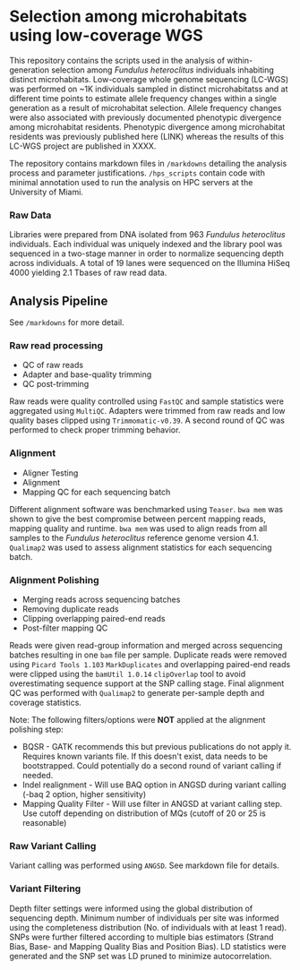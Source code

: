 # Selection among microhabitats using low-coverage WGS

This repository contains the scripts used in the analysis of within-generation selection among *Fundulus heteroclitus* individuals inhabiting distinct microhabitats. Low-coverage whole genome sequencing (LC-WGS) was performed on ~1K individuals sampled in distinct microhabitatss and at different time points to estimate allele frequency changes within a single generation as a result of microhabitat selection. Allele frequency changes were also associated with previously documented phenotypic divergence among microhabitat residents. Phenotypic divergence among microhabitat residents was previously published here (LINK) whereas the results of this LC-WGS project are published in XXXX.

The repository contains markdown files in `/markdowns` detailing the analysis process and parameter justifications. `/hps_scripts` contain code with minimal annotation used to run the analysis on HPC servers at the University of Miami.

### Raw Data

Libraries were prepared from DNA isolated from 963 *Fundulus heteroclitus* individuals. Each individual was uniquely indexed and the library pool was sequenced in a two-stage manner in order to normalize sequencing depth across individuals. A total of 19 lanes were sequenced on the Illumina HiSeq 4000 yielding 2.1 Tbases of raw read data.

## Analysis Pipeline

See `/markdowns` for more detail.

### Raw read processing

* QC of raw reads
* Adapter and base-quality trimming
* QC post-trimming

Raw reads were quality controlled using `FastQC` and sample statistics were aggregated using `MultiQC`.
Adapters were trimmed from raw reads and low quality bases clipped using `Trimmomatic-v0.39`.
A second round of QC was performed to check proper trimming behavior.

### Alignment

* Aligner Testing
* Alignment
* Mapping QC for each sequencing batch

Different alignment software was benchmarked using `Teaser`. `bwa mem` was shown to give the best compromise between percent mapping reads, mapping quality and runtime.
`bwa mem` was used to align reads from all samples to the *Fundulus heteroclitus* reference genome version 4.1.
`Qualimap2` was used to assess alignment statistics for each sequencing batch.

### Alignment Polishing

* Merging reads across sequencing batches
* Removing duplicate reads
* Clipping overlapping paired-end reads
* Post-filter mapping QC

Reads were given read-group information and merged across sequencing batches resulting in one `bam` file per sample.
Duplicate reads were removed using `Picard Tools 1.103` `MarkDuplicates` and overlapping paired-end reads were clipped using the `bamUtil 1.0.14` `clipOverlap` tool to avoid overestimating sequence support at the SNP calling stage.
Final alignment QC was performed with `Qualimap2` to generate per-sample depth and coverage statistics.

Note:
The following filters/options were **NOT** applied at the alignment polishing step:

* BQSR - GATK recommends this but previous publications do not apply it. Requires known variants file. If this doesn't exist, data needs to be bootstrapped. Could potentially do a second round of variant calling if needed.
* Indel realignment - Will use BAQ option in ANGSD during variant calling (-baq 2 option, higher sensitivity)
* Mapping Quality Filter - Will use filter in ANGSD at variant calling step. Use cutoff depending on distribution of MQs (cutoff of 20 or 25 is reasonable)

### Raw Variant Calling

Variant calling was performed using `ANGSD`. See markdown file for details.

### Variant Filtering

Depth filter settings were informed using the global distribution of sequencing depth.
Minimum number of individuals per site was informed using the completeness distribution (No. of individuals with at least 1 read).
SNPs were further filtered according to multiple bias estimators (Strand Bias, Base- and Mapping Quality Bias and Position Bias).
LD statistics were generated and the SNP set was LD pruned to minimize autocorrelation.
